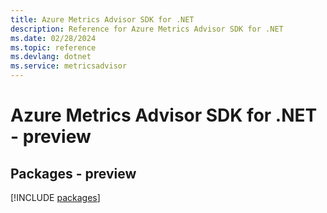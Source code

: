 ```yaml
---
title: Azure Metrics Advisor SDK for .NET
description: Reference for Azure Metrics Advisor SDK for .NET
ms.date: 02/28/2024
ms.topic: reference
ms.devlang: dotnet
ms.service: metricsadvisor
---
```

# Azure Metrics Advisor SDK for .NET - preview
## Packages - preview
[!INCLUDE [packages](metrics-advisor-index.md)]
